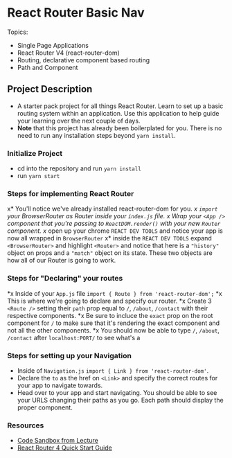 # React Router Basic Nav

Topics:

* Single Page Applications
* React Router V4 (react-router-dom)
* Routing, declarative component based routing
* Path and Component

## Project Description

* A starter pack project for all things React Router. Learn to set up a basic routing system within an application. Use this application to help guide your learning over the next couple of days.
* **Note** that this project has already been boilerplated for you. There is no need to run any installation steps beyond `yarn install`.

### Initialize Project

* cd into the repository and run `yarn install`
* run `yarn start`

### Steps for implementing React Router

x* You'll notice we've already installed react-router-dom for you.
*x `import` your BrowserRouter as Router inside your `index.js` file.
x Wrap your `<App />` component that you're passing to `ReactDOM.render()` with your new `Router` component.
x* open up your chrome `REACT DEV TOOLS` and notice your app is now all wrapped in `BrowserRouter`
x* inside the `REACT DEV TOOLS` expand `<BrowserRouter>` and highlight `<Router>` and notice that here is a `"history"` object on props and a `"match"` object on its state. These two objects are how all of our Router is going to work. 

### Steps for "Declaring" your routes

*x Inside of your `App.js` file `import { Route } from 'react-router-dom';`
*x This is where we're going to declare and specify our router.
*x Create 3 `<Route />` setting their `path` prop equal to `/`, `/about`, `/contact` with their respective components.
*x Be sure to incluce the `exact` prop on the root component for `/` to make sure that it's rendering the exact component and not all the other components.
*x You should now be able to type `/`, `/about`, `/contact` after `localhost:PORT/` to see what's a

### Steps for setting up your Navigation

* Inside of `Navigation.js` `import { Link } from 'react-router-dom'`.
* Declare the `to` as the href on `<Link>` and specify the correct routes for your app to navigate towards.
* Head over to your app and start navigating. You should be able to see your URLS changing their paths as you go. Each path should display the proper component. 

### Resources

* [Code Sandbox from Lecture](https://codesandbox.io/s/n58oqgwmP)
* [React Router 4 Quick Start Guide](https://reacttraining.com/react-router/web/guides/quick-start)

